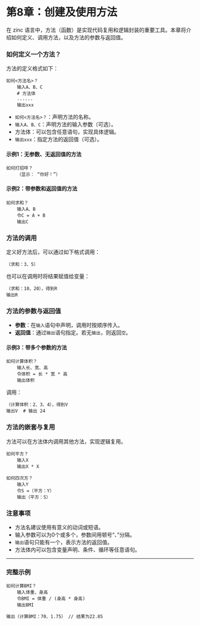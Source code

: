 # 第8章：创建及使用方法

在 zinc 语言中，方法（函数）是实现代码复用和逻辑封装的重要工具。本章将介绍如何定义、调用方法，以及方法的参数与返回值。

### 如何定义一个方法？

方法的定义格式如下：

```zn
如何<方法名>？
    输入A、B、C
    # 方法体
    ......
    输出xxx
```

- `如何<方法名>？`：声明方法的名称。
- `输入A、B、C`：声明方法的输入参数（可选）。
- 方法体：可以包含任意语句，实现具体逻辑。
- `输出xxx`：指定方法的返回值（可选）。

#### 示例1：无参数、无返回值的方法

```zn
如何打招呼？
    （显示： “你好！”）
```

#### 示例2：带参数和返回值的方法

```zn
如何求和？
    输入A、B
    令C = A + B
    输出C
```

### 方法的调用

定义好方法后，可以通过如下格式调用：

```zn
（求和：3、5）
```

也可以在调用时将结果赋值给变量：

```zn
（求和：10、20），得到R
输出R
```

### 方法的参数与返回值

- **参数**：在`输入`语句中声明，调用时按顺序传入。
- **返回值**：通过`输出`语句指定。若无`输出`，则返回`空`。

#### 示例3：带多个参数的方法

```zn
如何计算体积？
    输入长、宽、高
    令体积 = 长 * 宽 * 高
    输出体积
```

调用：

```zn
（计算体积：2、3、4），得到V
输出V  # 输出 24
```

### 方法的嵌套与复用

方法可以在方法体内调用其他方法，实现逻辑复用。

```zn
如何平方？
    输入X
    输出X * X

如何四次方？
    输入Y
    令S =（平方：Y）
    输出（平方：S）
```


### 注意事项

- 方法名建议使用有意义的动词或短语。
- 输入参数可以为0个或多个，参数间用顿号“、”分隔。
- `输出`语句只能有一个，表示方法的返回值。
- 方法体内可以包含变量声明、条件、循环等任意语句。

---

### 完整示例

```zn
如何计算BMI？
    输入体重、身高
    令BMI = 体重 / (身高 * 身高)
    输出BMI

输出（计算BMI：70、1.75） // 结果为22.85
```
